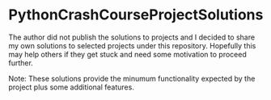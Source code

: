 # PythonCrashCourseProjectSolutions

The author did not publish the solutions to projects and I decided to share my own solutions to selected projects under this repository. 
Hopefully this may help others if they get stuck and need some motivation to proceed further.

Note: These solutions provide the minumum functionality expected by the project plus some additional features. 
